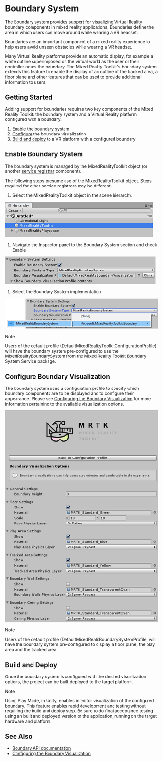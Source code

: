 # Boundary System

The Boundary system provides support for visualizing Virtual Reality boundary components in
mixed reality applications. Boundaries define the area in which users can move around 
while wearing a VR headset.

Boundaries are an important component of a mixed reality experience to help users avoid unseen 
obstacles while wearing a VR headset.

Many Virtual Reality platforms provide an automatic display, for example a white outline 
superimposed on the virtual world as the user or their controller nears the boundary. The
Mixed Reality Toolkit's boundary system extends this feature to enable the display of an 
outline of the tracked area, a floor plane and other features that can be used to provide
additional information to users. 

## Getting Started

Adding support for boundaries requires two key components of the Mixed Reality Toolkit: the 
boundary system and a Virtual Reality platform configured with a boundary.

1. [Enable](#enable-boundary-system) the boundary system
2. [Configure](#configure-boundary-visualization) the boundary visualization
3. [Build and deploy](#build-and-deploy) to a VR platform with a configured boundary

## Enable Boundary System

The boundary system is managed by the MixedRealityToolkit object (or another [service registrar](xref:Microsoft.MixedReality.Toolkit.IMixedRealityServiceRegistrar) component). 

The following steps presume use of the MixedRealityToolkit object. Steps required for other service registrars may be different.

1. Select the MixedRealityToolkit object in the scene hierarchy.

![MRTK Configured Scene Hierarchy](../../Documentation/Images/MRTK_ConfiguredHierarchy.png)

1. Navigate the Inspector panel to the Boundary System section and check Enable

![Enable the Boundary System](../../Documentation/Images/Boundary/MRTKConfig_Boundary.png)

1. Select the Boundary System implementation

![Select the Boundary's System Implementation](../../Documentation/Images/Boundary/BoundarySelectSystemType.png)

> [!NOTE]
> Users of the default profile (DefaultMixedRealityToolkitConfigurationProfile) will have the boundary system pre-configured to use the MixedRealityBoundarySystem from the Mixed Reality Toolkit Boundary System Service package.

## Configure Boundary Visualization

The boundary system uses a configuration profile to specify which boundary components are to be displayed and to configure their appearance. Please see [Configuring the Boundary Visualization](ConfiguringBoundaryVisualization.md) for more information pertaining to the available visualization options.

![Boundary Visualization Options](../../Documentation/Images/Boundary/BoundaryVisualizationProfile.png)

> [!NOTE]
> Users of the default profile (DefaultMixedRealitBoundarySystemProfile) will have the boundary system pre-configured to display a floor plane, the play area and the tracked area.

## Build and Deploy

Once the boundary system is configured with the desired visualization options, the project can be built deployed to the target platform.

> [!NOTE]
> Using Play Mode, in Unity, enables in editor visualization of the configured boundary. This feature enables rapid development and testing without requiring the build and deploy step. Be sure to do final acceptance testing using an built and deployed version of the application, running on the target hardware and platform.

## See Also

- [Boundary API documentation](xref:Microsoft.MixedReality.Toolkit.Boundary)
- [Configuring the Boundary Visualization](ConfiguringBoundaryVisualization.md)
